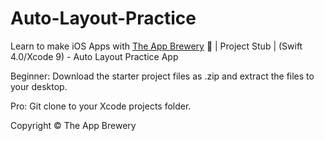 # Auto-Layout-Practice

Learn to make iOS Apps with [The App Brewery](https://www.appbrewery.co) 📱 | Project Stub | (Swift 4.0/Xcode 9) - Auto Layout Practice App

Beginner: Download the starter project files as .zip and extract the files to your desktop.

Pro: Git clone to your Xcode projects folder.

Copyright © The App Brewery

